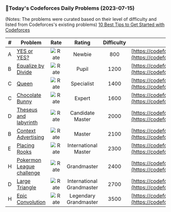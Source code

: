 ### 🌟Today's Codeforces Daily Problems (2023-07-15)
(Notes: The problems were curated based on their level of difficulty and listed from Codeforces's existing problems)
[10 Best Tips to Get Started with Codeforces](https://github.com/ika9810/Codeforces-Daily-Problems/blob/main/10%20Best%20Tips%20to%20Get%20Started%20with%20Codeforces.md)

| # | Problem | Rate| Rating | Difficulty | Contest |
|---| ----- | :--------: | :----------: | :----------: | ---------- |
|A|[YES or YES?](https://codeforces.com/contest/1703/problem/A)|![Rate](https://img.shields.io/badge/Newbie-800-lightgrey)|Newbie|800|[https://codeforces.com/contest/1703](https://codeforces.com/contest/1703)|
|B|[Equalize by Divide](https://codeforces.com/contest/1799/problem/B)|![Rate](https://img.shields.io/badge/Pupil-1200-brightgreen)|Pupil|1200|[https://codeforces.com/contest/1799](https://codeforces.com/contest/1799)|
|C|[Queen](https://codeforces.com/contest/1143/problem/C)|![Rate](https://img.shields.io/badge/Specialist-1400-9cf)|Specialist|1400|[https://codeforces.com/contest/1143](https://codeforces.com/contest/1143)|
|C|[Chocolate Bunny](https://codeforces.com/contest/1407/problem/C)|![Rate](https://img.shields.io/badge/Expert-1600-blue)|Expert|1600|[https://codeforces.com/contest/1407](https://codeforces.com/contest/1407)|
|D|[Theseus and labyrinth](https://codeforces.com/contest/676/problem/D)|![Rate](https://img.shields.io/badge/Candidate%20Master-2000-blueviolet)|Candidate Master|2000|[https://codeforces.com/contest/676](https://codeforces.com/contest/676)|
|B|[Context Advertising](https://codeforces.com/contest/309/problem/B)|![Rate](https://img.shields.io/badge/Master-2100-orange)|Master|2100|[https://codeforces.com/contest/309](https://codeforces.com/contest/309)|
|E|[Placing Rooks](https://codeforces.com/contest/1342/problem/E)|![Rate](https://img.shields.io/badge/International%20Master-2300-orange)|International Master|2300|[https://codeforces.com/contest/1342](https://codeforces.com/contest/1342)|
|H|[Pokermon League challenge](https://codeforces.com/contest/717/problem/H)|![Rate](https://img.shields.io/badge/Grandmaster-2400-red)|Grandmaster|2400|[https://codeforces.com/contest/717](https://codeforces.com/contest/717)|
|D|[Large Triangle](https://codeforces.com/contest/1019/problem/D)|![Rate](https://img.shields.io/badge/International%20Grandmaster-2700-red)|International Grandmaster|2700|[https://codeforces.com/contest/1019](https://codeforces.com/contest/1019)|
|H|[Epic Convolution](https://codeforces.com/contest/1054/problem/H)|![Rate](https://img.shields.io/badge/Legendary%20Grandmaster-3500-red)|Legendary Grandmaster|3500|[https://codeforces.com/contest/1054](https://codeforces.com/contest/1054)|
